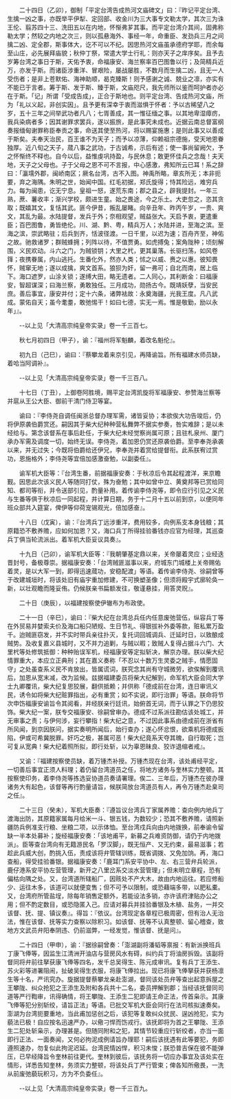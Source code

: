 <!-- { "loadSidebar": true } -->
　　二十四日（乙卯），御制「平定台湾告成热河文庙碑文」曰：『昨记平定台湾、生擒一凶之事，亦既举平伊犁、定回部、收金川为三大事专文勒太学，其次三为诛王伦、翦苏四十三、洗田五以在内地，怀惭弗芗其事。而平定台湾介其间，固弗称勒太学；然较之内地之次三，则以孤悬海外、事经一年，命重臣、发劲兵三月之间擒二凶、定全郡，斯事体大，讫不可以不纪。因思热河文庙虽承德府学耶，而余每至山庄，必先展拜庙貌；秋仲丁祭，常遣大学士行礼：则亦天子之庠序矣。且予去岁筹台湾之事日于斯，天佑予衷，命福康安、海兰察率百巴图鲁以行；及简精兵近万，亦发于斯。而诸臣涉重洋、冒艰险，屡战屡胜，不数月而生擒二凶，且无一人受伤者；是非上苍默佑、海神助顺，曷克臻斯！则予感谢之诚、兢业之凛，亦实有不能已于言者。筹于斯、发于斯、臻于斯，文庙咫尺，我先师所以鉴而呵护者亦必在于斯。「记」所谓「受成告成」，正合于斯地也。则平定台湾、告成热河文庙，所为「礼以义起，非创实因」。且予更有深幸于衷而滋惧于怀者：予以古稀望八之岁，五十三年之间举武功者凡八；七胥善成，其一惟征缅之事。以其地卑湿瘴疠，我兵染病者多；因其谢罪求罢兵，遂以振旅，是此事究未成也。近据云南总督富纲奏报缅甸谢罪称臣奉贡之事，命送其使至热河，将以赐宴施惠；是则此事又以善成于斯矣。夫奉天治民，百王谁不为天子；而予以凉薄，仰赖祖宗德施，受天地恩眷独厚。近八旬之天子，蒇八事之武功，于古诚希，示后有述；使一事尚留阙欠，予之怀惭终不释也。自今以后，益惟虔巩持盈，与民休息；敢更怀佳兵之念哉！夫天地，天子之父母也。子于父母之恩不可不言报，中心感激，弗知所云已耳！系之辞曰：「瀛壖外郡，闽峤南区；厥名台湾，古不入图。神禹所略，章亥所无；本非扼要，弃之海隅。朱明之世，始闻中国。红毛初据，郑氏旋得；恃其险远，难穷兵力。每为闽患，讫无宁息。皇祖一怒，遂荒东南；郡之县之，辟我提封。一年三熟，蔗、薯收丰；渐兴学校，颇进生童。始之畏途，今之乐土。大吏忽之，恣其贪取；既嬉其文，复恬其武。匪今伊昔，叛乱屡睹。向辛丑年、昨丙午岁，一贵、爽文，其乱为最。水陆提督，发兵于外；奈相观望，贼益张大。天启予衷，更遣重臣；百巴图鲁，勇皆绝伦。川、湖、黔、粤，精兵万人；水陆并进，至海之滨。至海之滨，崇武略驻；后兵到齐，恬波径渡。一日千里，以迟为速；百舟齐至，神佑之故。驰救诸罗；群贼蜂拥；列阵以待，不值贾勇。如虎搏兔；案角陇种；顷刻解围，义民欢动。斗六之门，为贼锁钥；大里之杙，更其巢落。长驱扫荡，如风卷箨；夜携眷属，内山逃托。生番化外，然亦人类；怵之以威、赉之以惠。彼知畏怀，贼窜无地；遂以成擒，爽文首系。狼狈为奸，留一弗可；自北而南，居上临下。海口遮罗，山涂关锁；遂缚大田，略无遗者。二人同心，其利断金：曰福康安，智超谋深；曰海兰察，勇敢独任。三月成功，勋扬古今。既靖妖孽，当安民庶。善后事宜，康安并付；定十六条，诸弊袪故：永奠海疆，光我王度。凡八武成。蒙佑自天；虽今耄耋，敢弛惕干！如曰七德，实无一焉。惟是敬勤，励以永年」』。

　　--以上见「大清高宗纯皇帝实录」卷一千三百七。

　　秋七月初四日（甲子），谕：『福州将军魁麟，着改名魁伦』。

　　初九日（己巳），谕曰：『蔡攀龙着来京引见，再降谕旨。所有福建水师员缺，着哈当阿调补』。

　　--以上见「大清高宗纯皇帝实录」卷一千三百八。

　　十七日（丁丑），上御卷阿胜境，赐平定台湾凯旋将军福康安、参赞海兰察等并扈从王公大臣、御前干清门侍卫等宴。

　　谕曰：『李侍尧自调任闽浙总督办理军需，诸皆妥协；本欲俟大功告竣后，仍将伊原袭伯爵赏还。嗣因其于柴大纪种种营私舞弊不据实参奏，咎实难辞；是以未经给与。第念该督系在事后赴任，于柴大纪未经觉察尚属可原；且驻札泉州、厦门承办军需及调度一切，始终无误。李侍尧，着加恩仍赏还原袭伯爵。至李奉尧承袭以来，并无过失；今既将伯爵给还伊兄，李奉尧并着赏给提督衔。此系朕宥过赏功，恩施格外；李侍尧等宜倍加感激奋勉，以副委任』。

　　谕军机大臣等：『台湾生番，前据福康安奏：于秋凉后令其起程渡洋，来京瞻觐。因思此次该义民人等随同打仗，殊为奋勉；其中如曾中立、黄奠邦等已赏给同知、都司等衔，并令送部引见，酌量补用。着传谕李侍尧等，即令应行引见之义民与生番等俱于秋凉后一同起程，并计算日期，务于十二月十五以前到京，以便同年班众部共入筵宴，俾伊等仰荷宠锡观光，倍加感奋』。

　　十八日（戊寅），谕：『台湾兵丁远涉重洋，费用较多，向例系支本身钱粮；其原籍恐不敷养赡，应如何加恩？又，海口兵丁所得挂验番钱亦应官为经理，其巡查兵丁俱当轮流派出。着军机大臣妥议具奏』。

　　十九日（己卯），谕军机大臣等：『我朝肇基定鼎以来，关帝屡着灵应；业经迭晋封号，备极尊崇。据福康安奏：「台湾贼匪滋事以来，府城东门城楼上关帝赐佑着灵，是以大军一到，即得迅速蒇功，安稳配渡」等语。着传谕李侍尧、徐嗣曾等于改建城垣时，将该处旧有庙宇重加修建，不可换塑圣像；但须将殿宇式廓轮奂一新，以壮观瞻而隆妥侑。仍候朕亲书扁额发往，敬谨悬挂，用答灵贶』。

　　二十日（庚辰），以福建按察使伊辙布为布政使。

　　二十一日（辛巳），谕曰：『柴大纪在台湾总兵任内任意废弛营伍，纵容兵丁等在外贸易并婪索夫价及海口船只陋规、生日节礼、得银拔补外委等款，赃私累万盈千。迨贼匪窃发，并不实时带兵亲往扑灭，复托词回城调兵、迁延时日，以致酿成贼势。及收复嘉义县城时，又不并力追剿，与贼以暇；致贼人复得占据斗六门、大里杙等处修筑抵御：种种贻误军机，经福康安等定拟斩决，解京办理。朕以柴大纪情罪重大，本应立正典刑；其在嘉义奏称「不忍以十数万生灵委之贼手，情愿固守」之处虽查系义民不肯放出，皆属谎词，朕究念其尚有守城微劳，欲俟解到覆讯后，加恩从宽末减，改为监候。兹据福建委员将柴大纪解到，命军机大臣会同大学士九卿覆讯，柴大纪复思狡展，翻供抵赖；并供称「德成前在台湾，连日审讯义民，诱令如将柴大纪赃罪指出，必有重赏；如不实说，即行治罪」等语。朕命将节次申饬福康安谕旨令其阅看，并经朕亲行廷讯，始俯首无词，而于认罪之下仍思狡饰。柴大纪一案，朕专交福康安、徐嗣曾审办。德成不过系派往勘估该处城工，并无审事之责；与伊何涉，妄行攀指！柴大纪之意，不过因此事系由德成前在浙省有所风闻，到京因朕问，据实奏明所闻后，始行查办；遂心怀忿恨，欲乘机将德成扳陷，伊或可希冀脱罪。奸巧之极，甚属可恶！柴大纪竟系天夺其魄，自行取死；岂可复从宽典！柴大纪着照所拟，即行处斩，以为辜恩昧良、狡诈退缩者戒』。

　　又谕：『福建按察使员缺，着万锺杰补授。万锺杰现在台湾，该处甫经平定，一切善后事宜正须人料理；着仍留台湾道员之任，将地方诸务与奎林实力整顿。其按察使印务，着李侍尧等拣选妥协道员奏请署理。俟二、三年后，万锺杰在彼办理诸务大有起色，该督等再行酌量请旨，候朕简放台湾道员有人，再令万锺杰赴臬司之任』。

　　二十三日（癸未），军机大臣奏：『遵旨议台湾兵丁家属养赡：查向例内地兵丁渡海出防，其原籍家属每月给米一斗、银五钱，为数较少；恐其不敷养赡，请照新疆防兵例准支行粮、坐粮二项，以示体恤。至台湾戍兵向由内地拨换，前奉谕令留缺一半本处募补；旋经福康安奏：「该地甫平，新募之兵难资防御，请仍于内地拨派」。臣等查台湾向有无籍游民名「罗汉脚」，既无恒产、又无约束，最易滋事；若趁此兵威大创，酌挑入伍，责成该将弁管辖训练，既省调拨、又免加饷。再，海口查船，得受挂验番银。据福康安奏：「鹿耳门系安平协中、左、右三营弁兵轮派，鹿仔港系安平协左营管理，新开之八里岔系交淡水营管理」；但未明立章程，恐有偏枯向隅之处。又，台湾道所辖船厂，因赅处不产大木，故由内地运往。若应修船少、运往木多，该道可以就便变售；但不可予以限制，或恐藉端多带，以肥私橐。又，台湾府所管盐埕，除每年销售定额外，若能设法多销，亦许该府津贴办公之用；但不酌定数目，或恐隐匿入己。应请对募兵并挂验番银及木植、盐务，一并交该督、抚、提、镇议奏』。得旨：『依议。台湾现定各章程已极周密，但有治人无治法，惟在该督、抚等实力查察以除积习。如该督、抚等不认真整顿、留心稽查，致地方文武员弁阳奉阴违、仍前滋弊，一经发觉，惟该督、抚是问』。

　　二十四日（甲申），谕：『据徐嗣曾奏：「澎湖副将潘韬等禀报：有新派换班兵丁康飞俸等，因监生江清洲开油店与营房风水有碍，纠约兵丁将油房拆毁。该副将督同将弁前往拏获康飞俸等四名，发千总吴得生、陈元成审讯。复有兵丁王添生、苏火彩等进署阻闹，扯破吴得生衣服，将康飞俸拉出。现已将康飞俸拏获并获杨凛生等十名，严讯究办。旋据提督蔡攀龙亲赴澎湖，督同该处员弁等查出起意拆屋之王攀陇、纠众抢犯之王添生及附和各兵共十二名，委员押解到郡；当经该抚督同司道等严行鞫审，讯得确情，将王攀陇、王添生二犯即请王命正法，传首枭示。其康飞俸等犯分别斩绞，请旨正法」等语。已批交军机大臣会同行在法司核拟速奏矣。澎湖为台湾扼要重地，当此甫加惩创之后，该犯等复敢纠众扰民、逞凶抢犯，实为藐法已极！自应按名迅速严办，以儆刁悍而饬戎行。该抚即将为首之王攀陇、王添生二犯处斩枭示，办理甚是。但随同附和之犯，其情节较重应行斩绞者，亦当一面即行正法、一面奏闻，又何必拘泥成例请旨办理耶！嗣后该抚遇有此等要犯，务即遵照速办，勿复似此拘泥迟延。台湾民情凶悍，积习未悛；朕恐普吉保在彼不能弹压，已早经降旨令奎林前往更代。奎林到彼后，该抚务将一切应办事宜及该处实在情形，详悉告知奎林，务须实力整顿，将该处兵丁严行管束；俾各知所儆畏，一洗从前废弛藐玩积习，方为不负委任』。

　　--以上见「大清高宗纯皇帝实录」卷一千三百九。


